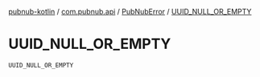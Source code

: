 [pubnub-kotlin](../../index.md) / [com.pubnub.api](../index.md) / [PubNubError](index.md) / [UUID_NULL_OR_EMPTY](./-u-u-i-d_-n-u-l-l_-o-r_-e-m-p-t-y.md)

# UUID_NULL_OR_EMPTY

`UUID_NULL_OR_EMPTY`